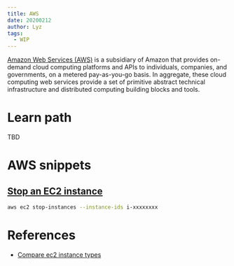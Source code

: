 ```yaml
---
title: AWS
date: 20200212
author: Lyz
tags:
  - WIP
---
```


[Amazon Web Services (AWS)](https://en.wikipedia.org/wiki/Amazon_Web_Services)
is a subsidiary of Amazon that provides on-demand cloud computing platforms and
APIs to individuals, companies, and governments, on a metered pay-as-you-go
basis. In aggregate, these cloud computing web services provide a set of
primitive abstract technical infrastructure and distributed computing building
blocks and tools.

# Learn path

TBD

# AWS snippets

## [Stop an EC2 instance](https://docs.aws.amazon.com/cli/latest/reference/ec2/stop-instances.html)

```bash
aws ec2 stop-instances --instance-ids i-xxxxxxxx
```

# References

- [Compare ec2 instance types](https://instances.vantage.sh/)
